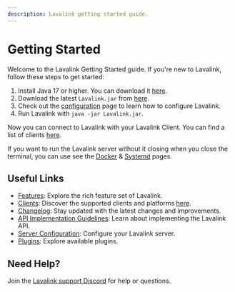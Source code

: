 ```yaml
---
description: Lavalink getting started guide.
---
```


# Getting Started

Welcome to the Lavalink Getting Started guide. If you're new to Lavalink, follow these steps to get started:

1. Install Java 17 or higher. You can download it [here](https://www.azul.com/downloads/?package=jdk#zulu).
2. Download the latest `Lavalink.jar` from [here](https://github.com/lavalink-devs/Lavalink/releases/latest).
3. Check out the [configuration](configuration/index.md) page to learn how to configure Lavalink.
4. Run Lavalink with `java -jar Lavalink.jar`.

Now you can connect to Lavalink with your Lavalink Client. You can find a list of clients [here](clients.md).

If you want to run the Lavalink server without it closing when you close the terminal, you can use see the [Docker](configuration/docker.md) & [Systemd](configuration/systemd.md) pages.

## Useful Links

- [Features](https://github.com/lavalink-devs/Lavalink#features): Explore the rich feature set of Lavalink.
- [Clients](clients.md): Discover the supported clients and platforms [here](https://lavalink.dev/clients.html).
- [Changelog](https://lavalink.dev/changelog.html): Stay updated with the latest changes and improvements.
- [API Implementation Guidelines](https://lavalink.dev/api/index.html): Learn about implementing the Lavalink API.
- [Server Configuration](https://lavalink.dev/configuration/index.html): Configure your Lavalink server.
- [Plugins](https://lavalink.dev/plugins.html): Explore available plugins.

## Need Help?

Join the [Lavalink support Discord](https://discord.gg/ZW4s47Ppw4) for help or questions.

